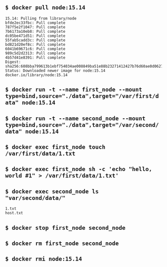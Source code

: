 ## ``$ docker pull node:15.14``

```
15.14: Pulling from library/node
bfde2ec33fbc: Pull complete 
787f5e2f1047: Pull complete 
7b6173a10eb8: Pull complete 
dc05be471d51: Pull complete 
55fab5cadd3c: Pull complete 
bd821d20ef8c: Pull complete 
6041b69671c6: Pull complete 
989c5d2d2313: Pull complete 
4b57d41e8391: Pull complete 
Digest: sha256:608bba799613b1ebf754034ae008849ba51e88b23271412427b76d60ae0d0627
Status: Downloaded newer image for node:15.14
docker.io/library/node:15.14
```

## ``$ docker run -t --name first_node --mount type=bind,source="./data",target="/var/first/data" node:15.14``
## ``$ docker run -t --name second_node --mount type=bind,source="./data",target="/var/second/data" node:15.14``

## ``$ docker exec first_node touch /var/first/data/1.txt``
## ``$ docker exec first_node sh -c 'echo "hello, world #1" > /var/first/data/1.txt'``

## ``$ docker exec second_node ls "var/second/data/"``

```
1.txt
host.txt
```

## ``$ docker stop first_node second_node``
## ``$ docker rm first_node second_node``

## ``$ docker rmi node:15.14``